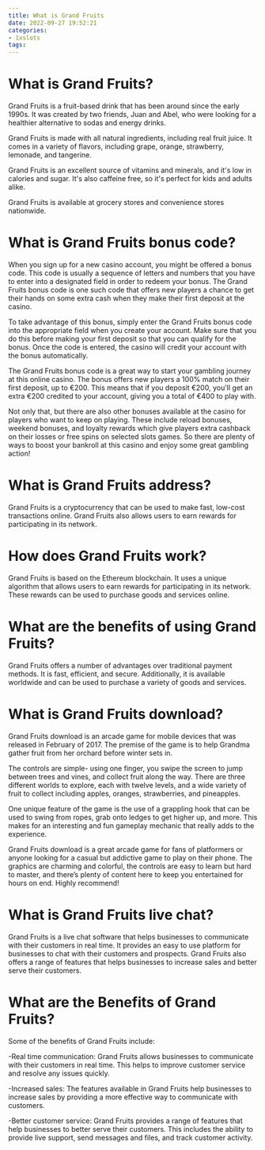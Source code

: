 ```yaml
---
title: What is Grand Fruits
date: 2022-09-27 19:52:21
categories:
- 1xslots
tags:
---
```



#  What is Grand Fruits?

Grand Fruits is a fruit-based drink that has been around since the early 1990s. It was created by two friends, Juan and Abel, who were looking for a healthier alternative to sodas and energy drinks.

Grand Fruits is made with all natural ingredients, including real fruit juice. It comes in a variety of flavors, including grape, orange, strawberry, lemonade, and tangerine.

Grand Fruits is an excellent source of vitamins and minerals, and it's low in calories and sugar. It's also caffeine free, so it's perfect for kids and adults alike.

Grand Fruits is available at grocery stores and convenience stores nationwide.

#  What is Grand Fruits bonus code?

When you sign up for a new casino account, you might be offered a bonus code. This code is usually a sequence of letters and numbers that you have to enter into a designated field in order to redeem your bonus. The Grand Fruits bonus code is one such code that offers new players a chance to get their hands on some extra cash when they make their first deposit at the casino.

To take advantage of this bonus, simply enter the Grand Fruits bonus code into the appropriate field when you create your account. Make sure that you do this before making your first deposit so that you can qualify for the bonus. Once the code is entered, the casino will credit your account with the bonus automatically.

The Grand Fruits bonus code is a great way to start your gambling journey at this online casino. The bonus offers new players a 100% match on their first deposit, up to €200. This means that if you deposit €200, you'll get an extra €200 credited to your account, giving you a total of €400 to play with.

Not only that, but there are also other bonuses available at the casino for players who want to keep on playing. These include reload bonuses, weekend bonuses, and loyalty rewards which give players extra cashback on their losses or free spins on selected slots games. So there are plenty of ways to boost your bankroll at this casino and enjoy some great gambling action!

#  What is Grand Fruits address?

Grand Fruits is a cryptocurrency that can be used to make fast, low-cost transactions online. Grand Fruits also allows users to earn rewards for participating in its network.

# How does Grand Fruits work?

Grand Fruits is based on the Ethereum blockchain. It uses a unique algorithm that allows users to earn rewards for participating in its network. These rewards can be used to purchase goods and services online.

# What are the benefits of using Grand Fruits?

Grand Fruits offers a number of advantages over traditional payment methods. It is fast, efficient, and secure. Additionally, it is available worldwide and can be used to purchase a variety of goods and services.

#  What is Grand Fruits download?

Grand Fruits download is an arcade game for mobile devices that was released in February of 2017. The premise of the game is to help Grandma gather fruit from her orchard before winter sets in.

The controls are simple- using one finger, you swipe the screen to jump between trees and vines, and collect fruit along the way. There are three different worlds to explore, each with twelve levels, and a wide variety of fruit to collect including apples, oranges, strawberries, and pineapples.

One unique feature of the game is the use of a grappling hook that can be used to swing from ropes, grab onto ledges to get higher up, and more. This makes for an interesting and fun gameplay mechanic that really adds to the experience.

Grand Fruits download is a great arcade game for fans of platformers or anyone looking for a casual but addictive game to play on their phone. The graphics are charming and colorful, the controls are easy to learn but hard to master, and there’s plenty of content here to keep you entertained for hours on end. Highly recommend!

#  What is Grand Fruits live chat?

Grand Fruits is a live chat software that helps businesses to communicate with their customers in real time. It provides an easy to use platform for businesses to chat with their customers and prospects. Grand Fruits also offers a range of features that helps businesses to increase sales and better serve their customers.

# What are the Benefits of Grand Fruits?

Some of the benefits of Grand Fruits include:

-Real time communication: Grand Fruits allows businesses to communicate with their customers in real time. This helps to improve customer service and resolve any issues quickly.

-Increased sales: The features available in Grand Fruits help businesses to increase sales by providing a more effective way to communicate with customers.

-Better customer service: Grand Fruits provides a range of features that help businesses to better serve their customers. This includes the ability to provide live support, send messages and files, and track customer activity.